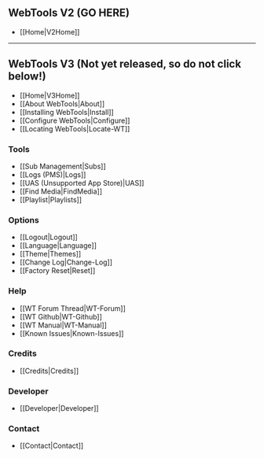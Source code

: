 ## WebTools V2 (GO HERE)
* [[Home|V2Home]]

***
## WebTools V3 (Not yet released, so do not click below!)
* [[Home|V3Home]]
* [[About WebTools|About]]
* [[Installing WebTools|Install]]
* [[Configure WebTools|Configure]]
* [[Locating WebTools|Locate-WT]]

### Tools
* [[Sub Management|Subs]]
* [[Logs (PMS)|Logs]]
* [[UAS (Unsupported App Store)|UAS]]
* [[Find Media|FindMedia]]
* [[Playlist|Playlists]]

### Options
* [[Logout|Logout]]
* [[Language|Language]]
* [[Theme|Themes]]
* [[Change Log|Change-Log]]
* [[Factory Reset|Reset]]

### Help
* [[WT Forum Thread|WT-Forum]]
* [[WT Github|WT-Github]]
* [[WT Manual|WT-Manual]]
* [[Known Issues|Known-Issues]]

### Credits
* [[Credits|Credits]]

### Developer
* [[Developer|Developer]]

### Contact
* [[Contact|Contact]]